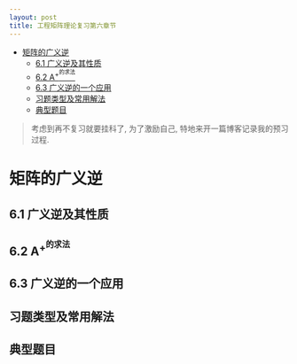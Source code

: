 ```yaml
---
layout: post
title: 工程矩阵理论复习第六章节
---
```


<!-- TOC -->

- [矩阵的广义逆](#矩阵的广义逆)
    - [6.1 广义逆及其性质](#61-广义逆及其性质)
    - [6.2 A<sup>+<sup>的求法](#62-asupsup的求法)
    - [6.3 广义逆的一个应用](#63-广义逆的一个应用)
    - [习题类型及常用解法](#习题类型及常用解法)
    - [典型题目](#典型题目)

<!-- /TOC -->

> 考虑到再不复习就要挂科了, 为了激励自己, 特地来开一篇博客记录我的预习过程.

# 矩阵的广义逆

## 6.1 广义逆及其性质



## 6.2 A<sup>+<sup>的求法



## 6.3 广义逆的一个应用



## 习题类型及常用解法



## 典型题目